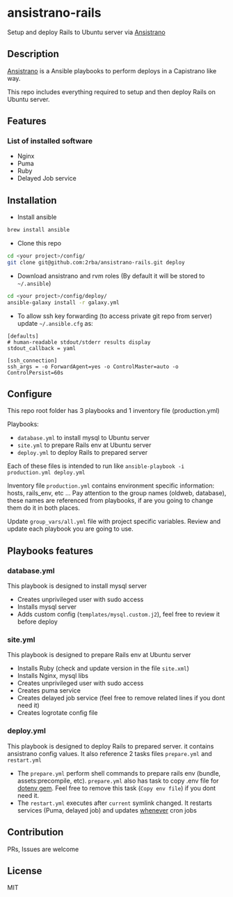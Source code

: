 # ansistrano-rails
Setup and deploy Rails to Ubuntu server via [Ansistrano](https://github.com/ansistrano/deploy)

## Description
[Ansistrano](https://github.com/ansistrano/deploy) is a Ansible playbooks to perform deploys in a Capistrano like way.

This repo includes everything required to setup and then deploy Rails on Ubuntu server.   

## Features

### List of installed software
- Nginx
- Puma
- Ruby
- Delayed Job service

## Installation

- Install ansible
```bash
brew install ansible
``` 

- Clone this repo
```bash
cd <your project>/config/
git clone git@github.com:2rba/ansistrano-rails.git deploy
```

- Download ansistrano and rvm roles (By default it will be stored to `~/.ansible`)

```bash
cd <your project>/config/deploy/
ansible-galaxy install -r galaxy.yml
```

- To allow ssh key forwarding (to access private git repo from server) update `~/.ansible.cfg` as:  
```.env
[defaults]
# human-readable stdout/stderr results display
stdout_callback = yaml

[ssh_connection]
ssh_args = -o ForwardAgent=yes -o ControlMaster=auto -o ControlPersist=60s
```

## Configure

This repo root folder has 3 playbooks and 1 inventory file (production.yml)

Playbooks:
- `database.yml` to install mysql to Ubuntu server
- `site.yml` to prepare Rails env at Ubuntu server
- `deploy.yml` to deploy Rails to prepared server 

Each of these files is intended to run like `ansible-playbook -i production.yml deploy.yml`

Inventory file `production.yml` contains environment specific information: hosts, rails_env, etc ...
Pay attention to the group names (oldweb, database), these names are referenced from playbooks,
if are you going to change them do it in both places. 

Update `group_vars/all.yml` file with project specific variables.
Review and update each playbook you are going to use.

## Playbooks features
### database.yml
This playbook is designed to install mysql server

- Creates unprivileged user with sudo access 
- Installs mysql server
- Adds custom config (`templates/mysql.custom.j2`), feel free to review it before deploy
  

### site.yml
This playbook is designed to prepare Rails env at Ubuntu server

- Installs Ruby (check and update version in the file `site.xml`)
- Installs Nginx, mysql libs
- Creates unprivileged user with sudo access
- Creates puma service
- Creates delayed job service (feel free to remove related lines if you dont need it)
- Creates logrotate config file 

### deploy.yml
This playbook is designed to deploy Rails to prepared server. it contains ansistrano config values.
It also reference 2 tasks files `prepare.yml` and `restart.yml`
- The `prepare.yml` perform shell commands to prepare rails env (bundle, assets:precompile, etc). 
`prepare.yml` also has task to copy .env file for [dotenv gem](https://github.com/bkeepers/dotenv). 
Feel free to remove this task (`Copy env file`) if you dont need it.
- The `restart.yml` executes after `current` symlink changed. It restarts services (Puma, delayed job) and updates [whenever](https://github.com/javan/whenever) cron jobs   

## Contribution
PRs, Issues are welcome

## License
MIT

